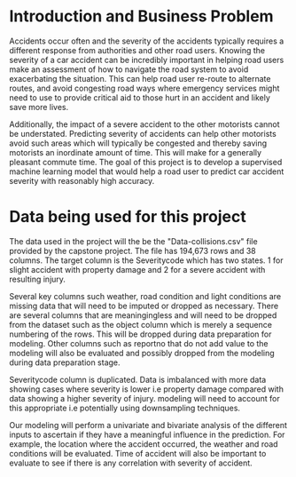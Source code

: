 # Introduction and Business Problem
Accidents occur often and the severity of the accidents typically requires a different response from authorities and other road users. Knowing the severity of a car accident can be incredibly important in helping road users make an assessment of how to navigate the road system to avoid exacerbating the situation.  This can help road user re-route to alternate routes, and avoid congesting road ways where emergency services might need to use to provide critical aid to those hurt in an accident and likely save more lives.

Additionally, the impact of a severe accident to the other motorists cannot be understated. Predicting severity of accidents can help other motorists avoid such areas which will typically be congested and thereby saving motorists an inordinate amount of time. This will make for a generally pleasant commute time.
The goal of this project is to develop a supervised machine learning model that would help a road user to predict car accident severity with reasonably high accuracy.


# Data being used for this project
The data used in the project will the be the "Data-collisions.csv" file provided by the capstone project. The file has  194,673 rows and 38 columns. The target column is the Severitycode which has two states. 1 for slight accident with property damage and 2 for a severe accident with resulting injury.  

Several key columns such weather, road condition and light conditions are missing data that will need to be imputed or dropped as necessary.    There are several columns that are meaningingless and will need to be dropped from the dataset such as the object column which is merely a sequence numbering of the rows. This will be dropped during data preparation for modeling. Other columns such as reportno that do not add value to the modeling will also be evaluated and possibly dropped from the modeling during data preparation stage.  

Severitycode column is duplicated.    Data is imbalanced with more data showing cases where severity is lower i.e property damage compared with data showing a higher severity of injury. modeling will need to account for this appropriate i.e potentially using downsampling techniques.

Our modeling will perform a univariate and bivariate analysis of the different inputs to ascertain if they have a meaningful influence in the prediction. For example, the location where the accident occurred, the weather and road conditions will be evaluated. Time of accident will also be important to evaluate to see if there is any correlation with severity of accident.

